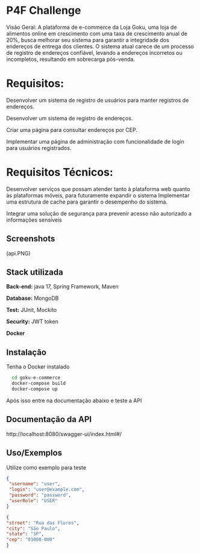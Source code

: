 
# P4F Challenge

Visão Geral: A plataforma de e-commerce da Loja Goku, uma loja de alimentos online em crescimento com uma taxa de crescimento anual de 20%, busca melhorar seu sistema para garantir a integridade dos endereços de entrega dos clientes. O sistema atual carece de um processo de registro de endereços confiável, levando a endereços incorretos ou incompletos, resultando em sobrecarga pós-venda.

# Requisitos:

Desenvolver um sistema de registro de usuários para manter registros de endereços.

Desenvolver um sistema de registro de endereços.

Criar uma página para consultar endereços por CEP.

Implementar uma página de administração com funcionalidade de login para usuários registrados.

# Requisitos Técnicos:

Desenvolver serviços que possam atender tanto à plataforma web quanto às plataformas móveis, para futuramente expandir o sistema
Implementar uma estrutura de cache para garantir o desempenho do sistema.

Integrar uma solução de segurança para prevenir acesso não autorizado a informações sensíveis



## Screenshots

(api.PNG)


## Stack utilizada


**Back-end:** java 17, Spring Framework, Maven

**Database:** MongoDB

**Test:** JUnit, Mockito

**Security:** JWT token

**Docker**


## Instalação

Tenha o Docker instalado

```bash
  cd goku-e-commerce
  docker-compose build
  docker-compose up
```
Após isso entre na documentação abaixo e teste a API
## Documentação da API

http://localhost:8080/swagger-ui/index.html#/

## Uso/Exemplos
Utilize como exemplo para teste
```JSON
{
 "username": "user",
 "login": "user@example.com",
 "password": "password",
 "userRole": "USER"
}

{
"street": "Rua das Flores",
"city": "São Paulo",
"state": "SP",
"cep": "01000-000"
}
```

